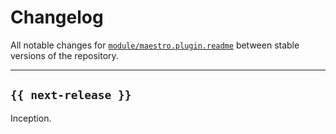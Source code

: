 # Changelog

All notable changes for [`module/maestro.plugin.readme`](../) between stable versions of the
repository.


---


## `{{ next-release }}`

Inception.

